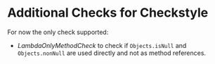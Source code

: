 # Additional Checks for Checkstyle

For now the only check supported:

* *LambdaOnlyMethodCheck* to check if `Objects.isNull` and
  `Objects.nonNull` are used directly and not as method references.
